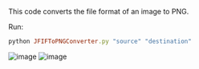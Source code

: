 This code converts the file format of an image to PNG. 

Run:
```ruby
python JFIFToPNGConverter.py "source" "destination"
```

![image](https://user-images.githubusercontent.com/43988314/224684691-83b16247-83d5-4bee-87e8-2b01313f9537.png)
![image](https://user-images.githubusercontent.com/43988314/224684797-e234f09a-073b-4e12-b84b-d9048d58e55e.png)

